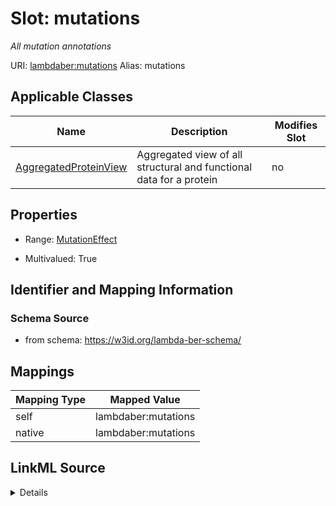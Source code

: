 

# Slot: mutations 


_All mutation annotations_





URI: [lambdaber:mutations](https://w3id.org/lambda-ber-schema/mutations)
Alias: mutations

<!-- no inheritance hierarchy -->





## Applicable Classes

| Name | Description | Modifies Slot |
| --- | --- | --- |
| [AggregatedProteinView](AggregatedProteinView.md) | Aggregated view of all structural and functional data for a protein |  no  |






## Properties

* Range: [MutationEffect](MutationEffect.md)

* Multivalued: True




## Identifier and Mapping Information






### Schema Source


* from schema: https://w3id.org/lambda-ber-schema/




## Mappings

| Mapping Type | Mapped Value |
| ---  | ---  |
| self | lambdaber:mutations |
| native | lambdaber:mutations |




## LinkML Source

<details>
```yaml
name: mutations
description: All mutation annotations
from_schema: https://w3id.org/lambda-ber-schema/
rank: 1000
alias: mutations
owner: AggregatedProteinView
domain_of:
- AggregatedProteinView
range: MutationEffect
multivalued: true
inlined: true
inlined_as_list: true

```
</details>